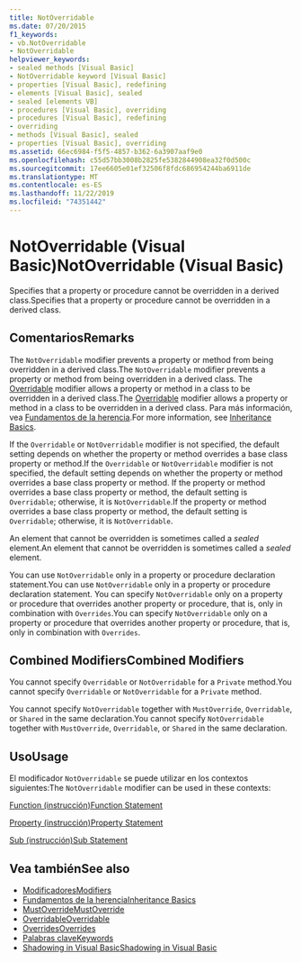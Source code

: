 ```yaml
---
title: NotOverridable
ms.date: 07/20/2015
f1_keywords:
- vb.NotOverridable
- NotOverridable
helpviewer_keywords:
- sealed methods [Visual Basic]
- NotOverridable keyword [Visual Basic]
- properties [Visual Basic], redefining
- elements [Visual Basic], sealed
- sealed [elements VB]
- procedures [Visual Basic], overriding
- procedures [Visual Basic], redefining
- overriding
- methods [Visual Basic], sealed
- properties [Visual Basic], overriding
ms.assetid: 66ec6984-f5f5-4857-b362-6a3907aaf9e0
ms.openlocfilehash: c55d57bb3008b2825fe5382844908ea32f0d500c
ms.sourcegitcommit: 17ee6605e01ef32506f8fdc686954244ba6911de
ms.translationtype: MT
ms.contentlocale: es-ES
ms.lasthandoff: 11/22/2019
ms.locfileid: "74351442"
---
```

# <a name="notoverridable-visual-basic"></a><span data-ttu-id="37f1c-102">NotOverridable (Visual Basic)</span><span class="sxs-lookup"><span data-stu-id="37f1c-102">NotOverridable (Visual Basic)</span></span>
<span data-ttu-id="37f1c-103">Specifies that a property or procedure cannot be overridden in a derived class.</span><span class="sxs-lookup"><span data-stu-id="37f1c-103">Specifies that a property or procedure cannot be overridden in a derived class.</span></span>  
  
## <a name="remarks"></a><span data-ttu-id="37f1c-104">Comentarios</span><span class="sxs-lookup"><span data-stu-id="37f1c-104">Remarks</span></span>  
 <span data-ttu-id="37f1c-105">The `NotOverridable` modifier prevents a property or method from being overridden in a derived class.</span><span class="sxs-lookup"><span data-stu-id="37f1c-105">The `NotOverridable` modifier prevents a property or method from being overridden in a derived class.</span></span>  <span data-ttu-id="37f1c-106">The [Overridable](../../../visual-basic/language-reference/modifiers/overridable.md) modifier allows a property or method in a class to be overridden in a derived class.</span><span class="sxs-lookup"><span data-stu-id="37f1c-106">The [Overridable](../../../visual-basic/language-reference/modifiers/overridable.md) modifier allows a property or method in a class to be overridden in a derived class.</span></span> <span data-ttu-id="37f1c-107">Para más información, vea [Fundamentos de la herencia](../../../visual-basic/programming-guide/language-features/objects-and-classes/inheritance-basics.md).</span><span class="sxs-lookup"><span data-stu-id="37f1c-107">For more information, see [Inheritance Basics](../../../visual-basic/programming-guide/language-features/objects-and-classes/inheritance-basics.md).</span></span>  
  
 <span data-ttu-id="37f1c-108">If the `Overridable` or `NotOverridable` modifier is not specified, the default setting depends on whether the property or method overrides a base class property or method.</span><span class="sxs-lookup"><span data-stu-id="37f1c-108">If the `Overridable` or `NotOverridable` modifier is not specified, the default setting depends on whether the property or method overrides a base class property or method.</span></span> <span data-ttu-id="37f1c-109">If the property or method overrides a base class property or method, the default setting is `Overridable`; otherwise, it is `NotOverridable`.</span><span class="sxs-lookup"><span data-stu-id="37f1c-109">If the property or method overrides a base class property or method, the default setting is `Overridable`; otherwise, it is `NotOverridable`.</span></span>  
  
 <span data-ttu-id="37f1c-110">An element that cannot be overridden is sometimes called a *sealed* element.</span><span class="sxs-lookup"><span data-stu-id="37f1c-110">An element that cannot be overridden is sometimes called a *sealed* element.</span></span>  
  
 <span data-ttu-id="37f1c-111">You can use `NotOverridable` only in a property or procedure declaration statement.</span><span class="sxs-lookup"><span data-stu-id="37f1c-111">You can use `NotOverridable` only in a property or procedure declaration statement.</span></span> <span data-ttu-id="37f1c-112">You can specify `NotOverridable` only on a property or procedure that overrides another property or procedure, that is, only in combination with `Overrides`.</span><span class="sxs-lookup"><span data-stu-id="37f1c-112">You can specify `NotOverridable` only on a property or procedure that overrides another property or procedure, that is, only in combination with `Overrides`.</span></span>  
  
## <a name="combined-modifiers"></a><span data-ttu-id="37f1c-113">Combined Modifiers</span><span class="sxs-lookup"><span data-stu-id="37f1c-113">Combined Modifiers</span></span>  
 <span data-ttu-id="37f1c-114">You cannot specify `Overridable` or `NotOverridable` for a `Private` method.</span><span class="sxs-lookup"><span data-stu-id="37f1c-114">You cannot specify `Overridable` or `NotOverridable` for a `Private` method.</span></span>  
  
 <span data-ttu-id="37f1c-115">You cannot specify `NotOverridable` together with `MustOverride`, `Overridable`, or `Shared` in the same declaration.</span><span class="sxs-lookup"><span data-stu-id="37f1c-115">You cannot specify `NotOverridable` together with `MustOverride`, `Overridable`, or `Shared` in the same declaration.</span></span>  
  
## <a name="usage"></a><span data-ttu-id="37f1c-116">Uso</span><span class="sxs-lookup"><span data-stu-id="37f1c-116">Usage</span></span>  
 <span data-ttu-id="37f1c-117">El modificador `NotOverridable` se puede utilizar en los contextos siguientes:</span><span class="sxs-lookup"><span data-stu-id="37f1c-117">The `NotOverridable` modifier can be used in these contexts:</span></span>  
  
 [<span data-ttu-id="37f1c-118">Function (instrucción)</span><span class="sxs-lookup"><span data-stu-id="37f1c-118">Function Statement</span></span>](../../../visual-basic/language-reference/statements/function-statement.md)  
  
 [<span data-ttu-id="37f1c-119">Property (instrucción)</span><span class="sxs-lookup"><span data-stu-id="37f1c-119">Property Statement</span></span>](../../../visual-basic/language-reference/statements/property-statement.md)  
  
 [<span data-ttu-id="37f1c-120">Sub (instrucción)</span><span class="sxs-lookup"><span data-stu-id="37f1c-120">Sub Statement</span></span>](../../../visual-basic/language-reference/statements/sub-statement.md)  
  
## <a name="see-also"></a><span data-ttu-id="37f1c-121">Vea también</span><span class="sxs-lookup"><span data-stu-id="37f1c-121">See also</span></span>

- [<span data-ttu-id="37f1c-122">Modificadores</span><span class="sxs-lookup"><span data-stu-id="37f1c-122">Modifiers</span></span>](../../../visual-basic/language-reference/modifiers/index.md)
- [<span data-ttu-id="37f1c-123">Fundamentos de la herencia</span><span class="sxs-lookup"><span data-stu-id="37f1c-123">Inheritance Basics</span></span>](../../../visual-basic/programming-guide/language-features/objects-and-classes/inheritance-basics.md)
- [<span data-ttu-id="37f1c-124">MustOverride</span><span class="sxs-lookup"><span data-stu-id="37f1c-124">MustOverride</span></span>](../../../visual-basic/language-reference/modifiers/mustoverride.md)
- [<span data-ttu-id="37f1c-125">Overridable</span><span class="sxs-lookup"><span data-stu-id="37f1c-125">Overridable</span></span>](../../../visual-basic/language-reference/modifiers/overridable.md)
- [<span data-ttu-id="37f1c-126">Overrides</span><span class="sxs-lookup"><span data-stu-id="37f1c-126">Overrides</span></span>](../../../visual-basic/language-reference/modifiers/overrides.md)
- [<span data-ttu-id="37f1c-127">Palabras clave</span><span class="sxs-lookup"><span data-stu-id="37f1c-127">Keywords</span></span>](../../../visual-basic/language-reference/keywords/index.md)
- [<span data-ttu-id="37f1c-128">Shadowing in Visual Basic</span><span class="sxs-lookup"><span data-stu-id="37f1c-128">Shadowing in Visual Basic</span></span>](../../../visual-basic/programming-guide/language-features/declared-elements/shadowing.md)
